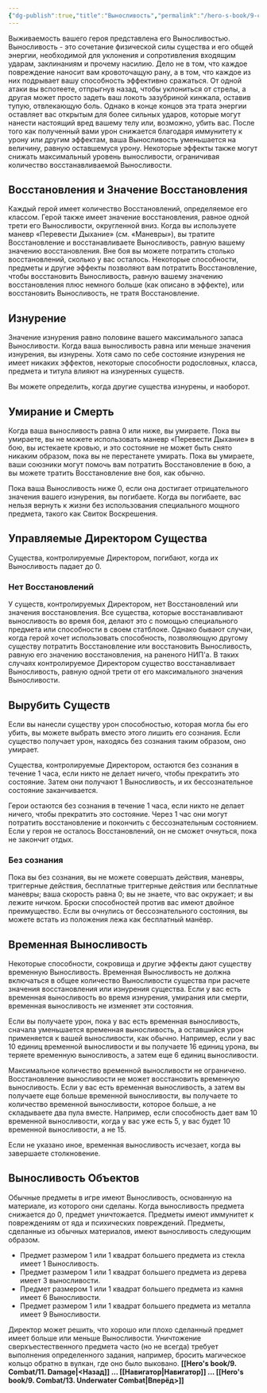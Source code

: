 ```yaml
---
{"dg-publish":true,"title":"Выносливость","permalink":"/hero-s-book/9-combat/12-stamina/","dgPassFrontmatter":true}
---
```


Выживаемость вашего героя представлена его Выносливостью. Выносливость - это сочетание физической силы существа и его общей энергии, необходимой для уклонения и сопротивления входящим ударам, заклинаниям и прочему насилию. Дело не в том, что каждое повреждение наносит вам кровоточащую рану, а в том, что каждое из них подрывает вашу способность эффективно сражаться. От одной атаки вы вспотеете, отпрыгнув назад, чтобы уклониться от стрелы, а другая может просто задеть ваш локоть зазубриной кинжала, оставив тупую, отвлекающую боль. Однако в конце концов эта трата энергии оставляет вас открытым для более сильных ударов, которые могут нанести настоящий вред вашему телу или, возможно, убить вас.
После того как полученный вами урон снижается благодаря иммунитету к урону или другим эффектам, ваша Выносливость уменьшается на величину, равную оставшемуся урону. Некоторые эффекты также могут снижать максимальный уровень выносливости, ограничивая количество восстанавливаемой Выносливости.
## Восстановления и Значение Восстановления
Каждый герой имеет количество Восстановлений, определяемое его классом. Герой также имеет значение восстановления, равное одной трети его Выносливости, округленной вниз. Когда вы используете маневр «Перевести Дыхание» (см. «Маневры»), вы тратите Восстановление и восстанавливаете Выносливость, равную вашему значению восстановления. Вне боя вы можете потратить столько восстановлений, сколько у вас осталось. Некоторые способности, предметы и другие эффекты позволяют вам потратить Восстановление, чтобы восстановить Выносливость, равную вашему значению восстановления плюс немного больше (как описано в эффекте), или восстановить Выносливость, не тратя Восстановление.
## Изнурение
Значение изнурения равно половине вашего максимального запаса Выносливости. Когда ваша выносливость равна или меньше значения изнурения, вы изнурены. Хотя само по себе состояние изнурения не имеет никаких эффектов, некоторые способности родословных, класса, предмета и титула влияют на изнуренных существ.

Вы можете определить, когда другие существа изнурены, и наоборот.
## Умирание и Смерть
Когда ваша выносливость равна 0 или ниже, вы умираете. Пока вы умираете, вы не можете использовать маневр «Перевести Дыхание» в бою, вы истекаете кровью, и это состояние не может быть снято никаким образом, пока вы не перестанете умирать. Пока вы умираете, ваши союзники могут помочь вам потратить Восстановление в бою, а вы можете тратить Восстановление вне боя, как обычно. 

Пока ваша Выносливость ниже 0, если она достигает отрицательного значения вашего изнурения, вы погибаете. Когда вы погибаете, вас нельзя вернуть к жизни без использования специального мощного предмета, такого как Свиток Воскрешения.
## Управляемые Директором Существа
Существа, контролируемые Директором, погибают, когда их Выносливость падает до 0.
### Нет Восстановлений
У существ, контролируемых Директором, нет Восстановлений или значения восстановления. Все существа, которые восстанавливают выносливость во время боя, делают это с помощью специального предмета или способности в своем статблоке. Однако бывают случаи, когда герой хочет использовать способность, позволяющую другому существу потратить Восстановление или восстановить Выносливость, равную его значению восстановления, на раненого НИП'а. В таких случаях контролируемое Директором существо восстанавливает Выносливость, равную одной трети от его максимального значения Выносливости.
## Вырубить Существ
Если вы нанесли существу урон способностью, которая могла бы его убить, вы можете выбрать вместо этого лишить его сознания. Если существо получает урон, находясь без сознания таким образом, оно умирает.

Существа, контролируемые Директором, остаются без сознания в течение 1 часа, если никто не делает ничего, чтобы прекратить это состояние. Затем они получают 1 Выносливость, и их бессознательное состояние заканчивается.

Герои остаются без сознания в течение 1 часа, если никто не делает ничего, чтобы прекратить это состояние. Через 1 час они могут потратить восстановление и покончить с бессознательным состоянием. Если у героя не осталось Восстановлений, он не сможет очнуться, пока не закончит отдых.
### Без сознания 
Пока вы без сознания, вы не можете совершать действия, маневры, триггерные действия, бесплатные триггерные действия или бесплатные маневры; ваша скорость равна 0; вы не знаете, что вас окружает; и вы лежите ничком. Броски способностей против вас имеют двойное преимущество. Если вы очнулись от бессознательного состояния, вы можете встать из положения лежа как бесплатный манёвр.
## Временная Выносливость
Некоторые способности, сокровища и другие эффекты дают существу временную Выносливость. Временная Выносливость не должна включаться в общее количество Выносливости существа при расчете значения восстановления или изнурения существа. Если у вас есть временная выносливость во время изнурения, умирания или смерти, временная выносливость не изменяет эти состояния.

Если вы получаете урон, пока у вас есть временная выносливость, сначала уменьшается временная выносливость, а оставшийся урон применяется к вашей выносливости, как обычно. Например, если у вас 10 единиц временной выносливости и вы получаете 16 единиц урона, вы теряете временную выносливость, а затем еще 6 единиц выносливости.

Максимальное количество временной выносливости не ограничено. Восстановление выносливости не может восстановить временную выносливость. Если у вас есть временная выносливость, а затем вы получаете еще больше временной выносливости, вы получаете то количество временной выносливости, которое больше, а не складываете два пула вместе. Например, если способность дает вам 10 временной выносливости, когда у вас уже есть 5, у вас будет 10 временной выносливости, а не 15. 

Если не указано иное, временная выносливость исчезает, когда вы завершаете столкновение.
## Выносливость Объектов
Обычные предметы в игре имеют Выносливость, основанную на материале, из которого они сделаны. Когда выносливость предмета снижается до 0, предмет уничтожается. Предметы имеют иммунитет к повреждениям от яда и психических повреждений. Предметы, сделанные из обычных материалов, имеют выносливость следующим образом.

- Предмет размером 1 или 1 квадрат большего предмета из стекла имеет 1 Выносливость.
- Предмет размером 1 или 1 квадрат большего предмета из дерева имеет 3 выносливости.
- Предмет размером 1 или 1 квадрат большего предмета из камня имеет 6 Выносливости.
- Предмет размером 1 или 1 квадрат большего предмета из металла имеет 9 Выносливости. 

Директор может решить, что хорошо или плохо сделанный предмет имеет больше или меньше Выносливости. Уничтожение сверхъестественного предмета часто (но не всегда) требует выполнения определенного задания, например, бросить магическое кольцо обратно в вулкан, где оно было выковано.
**[[Hero's book/9. Combat/11. Damage\|<Назад]] ... [[Навигатор\|Навигатор]] ... [[Hero's book/9. Combat/13. Underwater Combat\|Вперёд>]]**
